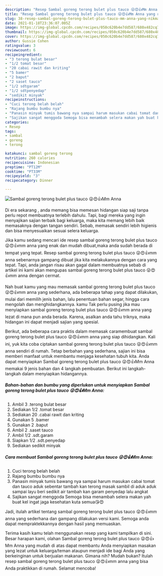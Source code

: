 ```yaml
---
description: "Resep Sambal goreng terong bulet plus tauco 😜😍👍Mm Anna yang nikmat Untuk Jualan"
title: "Resep Sambal goreng terong bulet plus tauco 😜😍👍Mm Anna yang nikmat Untuk Jualan"
slug: 38-resep-sambal-goreng-terong-bulet-plus-tauco-mm-anna-yang-nikmat-untuk-jualan
date: 2021-01-18T23:36:07.005Z
image: https://img-global.cpcdn.com/recipes/050c620b4e7dd587/680x482cq70/sambal-goreng-terong-bulet-plus-tauco-😜😍👍mm-anna-foto-resep-utama.jpg
thumbnail: https://img-global.cpcdn.com/recipes/050c620b4e7dd587/680x482cq70/sambal-goreng-terong-bulet-plus-tauco-😜😍👍mm-anna-foto-resep-utama.jpg
cover: https://img-global.cpcdn.com/recipes/050c620b4e7dd587/680x482cq70/sambal-goreng-terong-bulet-plus-tauco-😜😍👍mm-anna-foto-resep-utama.jpg
author: Gussie Cohen
ratingvalue: 3
reviewcount: 6
recipeingredient:
- "3 terong bulat besar"
- "1/2 tomat besar"
- "20 cabai rawit dan kriting"
- "5 bamer"
- "2 baput"
- "2 saset tauco"
- "1/2 sdtgaram"
- "1/2 sdtpenyedap"
- "sedikit minyak"
recipeinstructions:
- "Cuci terong belah belah"
- "Rajang bumbu bumbu nya"
- "Panasin minyak tumis bawang nya sampai harum masukan cabai tomat dan tauco aduk sebentar tambah kan terong masak sambil di aduk aduk sampai layu beri sedikit air tambah kan garam penyedap lalu angkat"
- "Sajikan sangat menggoda Semoga bisa menambah selera makan yah buat kel ingat jaga kesehatan kuta semua😘😍"
categories:
- Resep
tags:
- sambal
- goreng
- terong

katakunci: sambal goreng terong 
nutrition: 260 calories
recipecuisine: Indonesian
preptime: "PT12M"
cooktime: "PT33M"
recipeyield: "3"
recipecategory: Dinner

---
```



![Sambal goreng terong bulet plus tauco 😜😍👍Mm Anna](https://img-global.cpcdn.com/recipes/050c620b4e7dd587/680x482cq70/sambal-goreng-terong-bulet-plus-tauco-😜😍👍mm-anna-foto-resep-utama.jpg)

Di era  sekarang , anda memang bisa memesan hidangan siap saji tanpa perlu repot membuatnya terlebih dahulu. Tapi, bagi mereka yang ingin menyajikan sajian terbaik bagi keluarga, maka kita memang lebih baik memasaknya dengan tangan sendiri. Sebab, memasak sendiri lebih higienis dan bisa menyesuaikan sesuai selera keluarga.

Jika kamu sedang mencari ide resep sambal goreng terong bulet plus tauco 😜😍👍mm anna yang enak dan mudah dibuat,maka anda sudah berada di tempat yang tepat. Resep sambal goreng terong bulet plus tauco 😜😍👍mm anna  sebenarnya gampang dibuat jika kita melakukannya dengan cara yang tepat. Tapi, anda jangan risau akan gagal dalam membuatnya 
sebab di artikel ini kami akan mengupas sambal goreng terong bulet plus tauco 😜😍👍mm anna dengan cermat.  



Nah buat kamu yang mau memasak sambal goreng terong bulet plus tauco 😜😍👍mm anna yang sederhana, ada beberapa tahap yang dapat dilakukan, mulai dari memilih jenis bahan, lalu penentuan bahan segar, hingga cara mengolah dan menghidangkannya. kamu Tak perlu pusing jika mau menyiapkan sambal goreng terong bulet plus tauco 😜😍👍mm anna yang lezat di mana pun anda berada. Karena, asalkan anda  tahu triknya, maka hidangan ini dapat menjadi sajian yang spesial.

Berikut, ada beberapa cara praktis  dalam memasak caramembuat sambal goreng terong bulet plus tauco 😜😍👍mm anna yang siap dihidangkan. Kali ini, yuk kita coba ciptakan sambal goreng terong bulet plus tauco 😜😍👍mm anna sendiri di rumah. Tetap berbahan yang sederhana, sajian ini bisa memberi manfaat untuk membantu menjaga kesehatan tubuh kita. Anda dapat menyiapkan Sambal goreng terong bulet plus tauco 😜😍👍Mm Anna memakai 9 jenis bahan dan 4 langkah pembuatan. Berikut ini langkah-langkah dalam menyiapkan hidangannya.

<!--inarticleads1-->

##### Bahan-bahan dan bumbu yang diperlukan untuk menyiapkan Sambal goreng terong bulet plus tauco 😜😍👍Mm Anna:

1. Ambil 3 .terong bulat besar
1. Sediakan 1/2 .tomat besar
1. Sediakan 20 .cabai rawit dan kriting
1. Gunakan 5 .bamer
1. Gunakan 2 .baput
1. Ambil 2 .saset tauco
1. Ambil 1/2 .sdt.garam
1. Siapkan 1/2 .sdt.penyedap
1. Sediakan sedikit minyak




<!--inarticleads2-->

##### Cara membuat Sambal goreng terong bulet plus tauco 😜😍👍Mm Anna:

1. Cuci terong belah belah
1. Rajang bumbu bumbu nya
1. Panasin minyak tumis bawang nya sampai harum masukan cabai tomat dan tauco aduk sebentar tambah kan terong masak sambil di aduk aduk sampai layu beri sedikit air tambah kan garam penyedap lalu angkat
1. Sajikan sangat menggoda Semoga bisa menambah selera makan yah buat kel ingat jaga kesehatan kuta semua😘😍




Jadi, itulah artikel tentang  sambal goreng terong bulet plus tauco 😜😍👍mm anna  yang sederhana dan gampang dilakukan versi kami. Semoga anda dapat mempraktekkannya dengan hasil yang memuaskan. 

Terima kasih kamu telah menggunakan resep yang kami tampilkan di sini. Besar harapan kami, olahan  Sambal goreng terong bulet plus tauco 😜😍👍Mm Anna yang mudah di atas dapat membantu Anda menyiapkan masakan yang lezat untuk keluarga/teman ataupun menjadi ide bagi Anda yang berkeinginan untuk berjualan makanan. Gimana nih? Mudah bukan? Itulah resep sambal goreng terong bulet plus tauco 😜😍👍mm anna yang bisa Anda praktikkan di rumah. Selamat mencoba!

